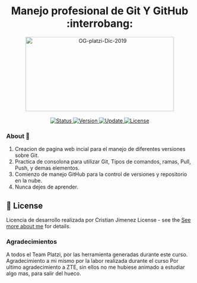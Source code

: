 <div align="center">
	<h1> Manejo profesional de Git Y GitHub :interrobang: </h1>
</div>

<div align="center">
	<a href="https://wureset.com/">
		<img src="https://i.ibb.co/7Ss7BTk/OG-platzi-Dic-2019.png" alt="OG-platzi-Dic-2019" alt="Logo" height="200" width="400">
	</a>
</div>
<br />
<div align="center">
	<a href="#changelog">
		<img src="https://img.shields.io/badge/stability-stable-green.svg" alt="Status">
	</a>
	<a href="#changelog">
		<img src="https://img.shields.io/badge/release-v11.0.0.9-blue.svg" alt="Version">
	</a>
	<a href="#changelog">
		<img src="https://img.shields.io/badge/update-october-yellowgreen.svg" alt="Update">
	</a>
	<a href="#license">
		<img src="https://img.shields.io/badge/license-MS--PL%20License-green.svg" alt="License">
	</a>
</div>

### About :trident:

1. Creacion de pagina web incial para el manejo de diferentes versiones sobre Git.
2. Practica de consolona para utilizar Git, Tipos de comandos, ramas, Pull, Push, y demas elementos.
3. Comienzo de manejo GitHub para la control de versiones y repositorio en la nube.
4. Nunca dejes de aprender.

<a name="license"></a>

## :memo: License

Licencia de desarrollo realizada por Cristian Jimenez License - see the
[See more about me](https://www.linkedin.com/in/cristian-david-jimenez-valencia-ab4098165) for details.

### Agradecimientos 

A todos el Team Platzi, por las herramienta generadas durante este curso.
Agradecimiento a mi mismo por la labor realizada durante el curso
Por ultimo agradecimiento a ZTE, sin ellos no me hubiese animado a estudiar algo mas, para salir del hueco.
